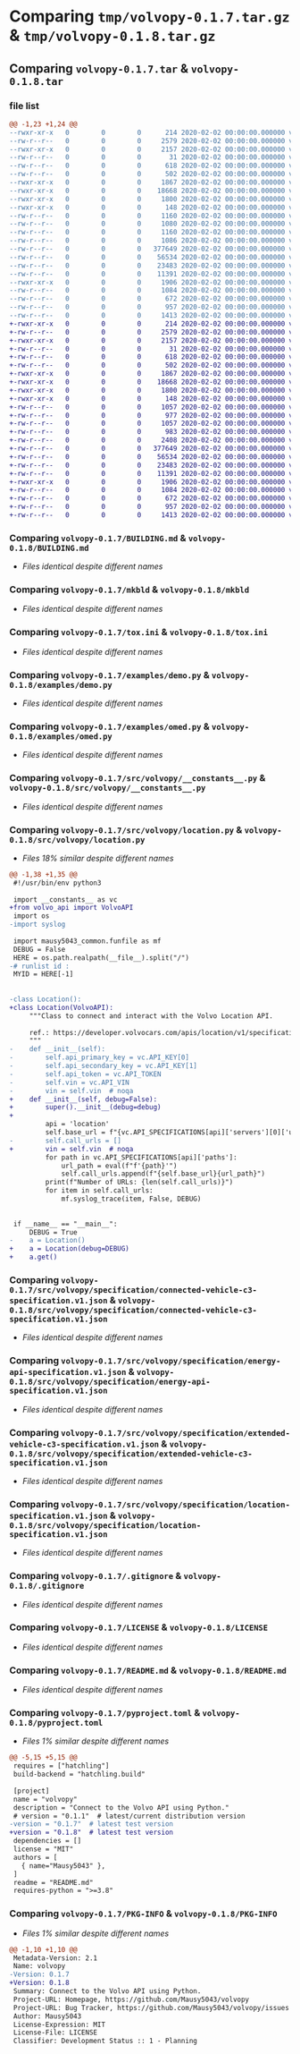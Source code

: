 # Comparing `tmp/volvopy-0.1.7.tar.gz` & `tmp/volvopy-0.1.8.tar.gz`

## Comparing `volvopy-0.1.7.tar` & `volvopy-0.1.8.tar`

### file list

```diff
@@ -1,23 +1,24 @@
--rwxr-xr-x   0        0        0      214 2020-02-02 00:00:00.000000 volvopy-0.1.7/.editorconfig
--rw-r--r--   0        0        0     2579 2020-02-02 00:00:00.000000 volvopy-0.1.7/BUILDING.md
--rwxr-xr-x   0        0        0     2157 2020-02-02 00:00:00.000000 volvopy-0.1.7/mkbld
--rw-r--r--   0        0        0       31 2020-02-02 00:00:00.000000 volvopy-0.1.7/requirements.txt
--rw-r--r--   0        0        0      618 2020-02-02 00:00:00.000000 volvopy-0.1.7/tox.ini
--rw-r--r--   0        0        0      502 2020-02-02 00:00:00.000000 volvopy-0.1.7/.github/dependabot.yml
--rwxr-xr-x   0        0        0     1867 2020-02-02 00:00:00.000000 volvopy-0.1.7/examples/demo.py
--rwxr-xr-x   0        0        0    18668 2020-02-02 00:00:00.000000 volvopy-0.1.7/examples/omed.py
--rwxr-xr-x   0        0        0     1800 2020-02-02 00:00:00.000000 volvopy-0.1.7/src/volvopy/__constants__.py
--rwxr-xr-x   0        0        0      148 2020-02-02 00:00:00.000000 volvopy-0.1.7/src/volvopy/__init__.py
--rw-r--r--   0        0        0     1160 2020-02-02 00:00:00.000000 volvopy-0.1.7/src/volvopy/connected.py
--rw-r--r--   0        0        0     1080 2020-02-02 00:00:00.000000 volvopy-0.1.7/src/volvopy/energy.py
--rw-r--r--   0        0        0     1160 2020-02-02 00:00:00.000000 volvopy-0.1.7/src/volvopy/extended.py
--rw-r--r--   0        0        0     1086 2020-02-02 00:00:00.000000 volvopy-0.1.7/src/volvopy/location.py
--rw-r--r--   0        0        0   377649 2020-02-02 00:00:00.000000 volvopy-0.1.7/src/volvopy/specification/connected-vehicle-c3-specification.v1.json
--rw-r--r--   0        0        0    56534 2020-02-02 00:00:00.000000 volvopy-0.1.7/src/volvopy/specification/energy-api-specification.v1.json
--rw-r--r--   0        0        0    23483 2020-02-02 00:00:00.000000 volvopy-0.1.7/src/volvopy/specification/extended-vehicle-c3-specification.v1.json
--rw-r--r--   0        0        0    11391 2020-02-02 00:00:00.000000 volvopy-0.1.7/src/volvopy/specification/location-specification.v1.json
--rwxr-xr-x   0        0        0     1906 2020-02-02 00:00:00.000000 volvopy-0.1.7/.gitignore
--rw-r--r--   0        0        0     1084 2020-02-02 00:00:00.000000 volvopy-0.1.7/LICENSE
--rw-r--r--   0        0        0      672 2020-02-02 00:00:00.000000 volvopy-0.1.7/README.md
--rw-r--r--   0        0        0      957 2020-02-02 00:00:00.000000 volvopy-0.1.7/pyproject.toml
--rw-r--r--   0        0        0     1413 2020-02-02 00:00:00.000000 volvopy-0.1.7/PKG-INFO
+-rwxr-xr-x   0        0        0      214 2020-02-02 00:00:00.000000 volvopy-0.1.8/.editorconfig
+-rw-r--r--   0        0        0     2579 2020-02-02 00:00:00.000000 volvopy-0.1.8/BUILDING.md
+-rwxr-xr-x   0        0        0     2157 2020-02-02 00:00:00.000000 volvopy-0.1.8/mkbld
+-rw-r--r--   0        0        0       31 2020-02-02 00:00:00.000000 volvopy-0.1.8/requirements.txt
+-rw-r--r--   0        0        0      618 2020-02-02 00:00:00.000000 volvopy-0.1.8/tox.ini
+-rw-r--r--   0        0        0      502 2020-02-02 00:00:00.000000 volvopy-0.1.8/.github/dependabot.yml
+-rwxr-xr-x   0        0        0     1867 2020-02-02 00:00:00.000000 volvopy-0.1.8/examples/demo.py
+-rwxr-xr-x   0        0        0    18668 2020-02-02 00:00:00.000000 volvopy-0.1.8/examples/omed.py
+-rwxr-xr-x   0        0        0     1800 2020-02-02 00:00:00.000000 volvopy-0.1.8/src/volvopy/__constants__.py
+-rwxr-xr-x   0        0        0      148 2020-02-02 00:00:00.000000 volvopy-0.1.8/src/volvopy/__init__.py
+-rw-r--r--   0        0        0     1057 2020-02-02 00:00:00.000000 volvopy-0.1.8/src/volvopy/connected.py
+-rw-r--r--   0        0        0      977 2020-02-02 00:00:00.000000 volvopy-0.1.8/src/volvopy/energy.py
+-rw-r--r--   0        0        0     1057 2020-02-02 00:00:00.000000 volvopy-0.1.8/src/volvopy/extended.py
+-rw-r--r--   0        0        0      983 2020-02-02 00:00:00.000000 volvopy-0.1.8/src/volvopy/location.py
+-rw-r--r--   0        0        0     2408 2020-02-02 00:00:00.000000 volvopy-0.1.8/src/volvopy/volvo_api.py
+-rw-r--r--   0        0        0   377649 2020-02-02 00:00:00.000000 volvopy-0.1.8/src/volvopy/specification/connected-vehicle-c3-specification.v1.json
+-rw-r--r--   0        0        0    56534 2020-02-02 00:00:00.000000 volvopy-0.1.8/src/volvopy/specification/energy-api-specification.v1.json
+-rw-r--r--   0        0        0    23483 2020-02-02 00:00:00.000000 volvopy-0.1.8/src/volvopy/specification/extended-vehicle-c3-specification.v1.json
+-rw-r--r--   0        0        0    11391 2020-02-02 00:00:00.000000 volvopy-0.1.8/src/volvopy/specification/location-specification.v1.json
+-rwxr-xr-x   0        0        0     1906 2020-02-02 00:00:00.000000 volvopy-0.1.8/.gitignore
+-rw-r--r--   0        0        0     1084 2020-02-02 00:00:00.000000 volvopy-0.1.8/LICENSE
+-rw-r--r--   0        0        0      672 2020-02-02 00:00:00.000000 volvopy-0.1.8/README.md
+-rw-r--r--   0        0        0      957 2020-02-02 00:00:00.000000 volvopy-0.1.8/pyproject.toml
+-rw-r--r--   0        0        0     1413 2020-02-02 00:00:00.000000 volvopy-0.1.8/PKG-INFO
```

### Comparing `volvopy-0.1.7/BUILDING.md` & `volvopy-0.1.8/BUILDING.md`

 * *Files identical despite different names*

### Comparing `volvopy-0.1.7/mkbld` & `volvopy-0.1.8/mkbld`

 * *Files identical despite different names*

### Comparing `volvopy-0.1.7/tox.ini` & `volvopy-0.1.8/tox.ini`

 * *Files identical despite different names*

### Comparing `volvopy-0.1.7/examples/demo.py` & `volvopy-0.1.8/examples/demo.py`

 * *Files identical despite different names*

### Comparing `volvopy-0.1.7/examples/omed.py` & `volvopy-0.1.8/examples/omed.py`

 * *Files identical despite different names*

### Comparing `volvopy-0.1.7/src/volvopy/__constants__.py` & `volvopy-0.1.8/src/volvopy/__constants__.py`

 * *Files identical despite different names*

### Comparing `volvopy-0.1.7/src/volvopy/location.py` & `volvopy-0.1.8/src/volvopy/location.py`

 * *Files 18% similar despite different names*

```diff
@@ -1,38 +1,35 @@
 #!/usr/bin/env python3
 
 import __constants__ as vc
+from volvo_api import VolvoAPI
 import os
-import syslog
 
 import mausy5043_common.funfile as mf
 DEBUG = False
 HERE = os.path.realpath(__file__).split("/")
-# runlist id :
 MYID = HERE[-1]
 
 
-class Location():
+class Location(VolvoAPI):
     """Class to connect and interact with the Volvo Location API.
 
     ref.: https://developer.volvocars.com/apis/location/v1/specification/
     """
-    def __init__(self):
-        self.api_primary_key = vc.API_KEY[0]
-        self.api_secondary_key = vc.API_KEY[1]
-        self.api_token = vc.API_TOKEN
-        self.vin = vc.API_VIN
-        vin = self.vin  # noqa
+    def __init__(self, debug=False):
+        super().__init__(debug=debug)
+
         api = 'location'
         self.base_url = f"{vc.API_SPECIFICATIONS[api]['servers'][0]['url']}"
-        self.call_urls = []
+        vin = self.vin  # noqa
         for path in vc.API_SPECIFICATIONS[api]['paths']:
             url_path = eval(f"f'{path}'")
             self.call_urls.append(f"{self.base_url}{url_path}")
         print(f"Number of URLs: {len(self.call_urls)}")
         for item in self.call_urls:
             mf.syslog_trace(item, False, DEBUG)
 
 
 if __name__ == "__main__":
     DEBUG = True
-    a = Location()
+    a = Location(debug=DEBUG)
+    a.get()
```

### Comparing `volvopy-0.1.7/src/volvopy/specification/connected-vehicle-c3-specification.v1.json` & `volvopy-0.1.8/src/volvopy/specification/connected-vehicle-c3-specification.v1.json`

 * *Files identical despite different names*

### Comparing `volvopy-0.1.7/src/volvopy/specification/energy-api-specification.v1.json` & `volvopy-0.1.8/src/volvopy/specification/energy-api-specification.v1.json`

 * *Files identical despite different names*

### Comparing `volvopy-0.1.7/src/volvopy/specification/extended-vehicle-c3-specification.v1.json` & `volvopy-0.1.8/src/volvopy/specification/extended-vehicle-c3-specification.v1.json`

 * *Files identical despite different names*

### Comparing `volvopy-0.1.7/src/volvopy/specification/location-specification.v1.json` & `volvopy-0.1.8/src/volvopy/specification/location-specification.v1.json`

 * *Files identical despite different names*

### Comparing `volvopy-0.1.7/.gitignore` & `volvopy-0.1.8/.gitignore`

 * *Files identical despite different names*

### Comparing `volvopy-0.1.7/LICENSE` & `volvopy-0.1.8/LICENSE`

 * *Files identical despite different names*

### Comparing `volvopy-0.1.7/README.md` & `volvopy-0.1.8/README.md`

 * *Files identical despite different names*

### Comparing `volvopy-0.1.7/pyproject.toml` & `volvopy-0.1.8/pyproject.toml`

 * *Files 1% similar despite different names*

```diff
@@ -5,15 +5,15 @@
 requires = ["hatchling"]
 build-backend = "hatchling.build"
 
 [project]
 name = "volvopy"
 description = "Connect to the Volvo API using Python."
 # version = "0.1.1"  # latest/current distribution version
-version = "0.1.7"  # latest test version
+version = "0.1.8"  # latest test version
 dependencies = []
 license = "MIT"
 authors = [
   { name="Mausy5043" },
 ]
 readme = "README.md"
 requires-python = ">=3.8"
```

### Comparing `volvopy-0.1.7/PKG-INFO` & `volvopy-0.1.8/PKG-INFO`

 * *Files 1% similar despite different names*

```diff
@@ -1,10 +1,10 @@
 Metadata-Version: 2.1
 Name: volvopy
-Version: 0.1.7
+Version: 0.1.8
 Summary: Connect to the Volvo API using Python.
 Project-URL: Homepage, https://github.com/Mausy5043/volvopy
 Project-URL: Bug Tracker, https://github.com/Mausy5043/volvopy/issues
 Author: Mausy5043
 License-Expression: MIT
 License-File: LICENSE
 Classifier: Development Status :: 1 - Planning
```

